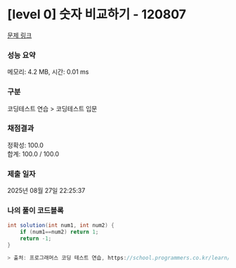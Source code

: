 # [level 0] 숫자 비교하기 - 120807 

[문제 링크](https://school.programmers.co.kr/learn/courses/30/lessons/120807) 

### 성능 요약

메모리: 4.2 MB, 시간: 0.01 ms

### 구분

코딩테스트 연습 > 코딩테스트 입문

### 채점결과

정확성: 100.0<br/>합계: 100.0 / 100.0

### 제출 일자

2025년 08월 27일 22:25:37

### 나의 풀이 코드블록

```java
int solution(int num1, int num2) {
    if (num1==num2) return 1;
    return -1;
}

> 출처: 프로그래머스 코딩 테스트 연습, https://school.programmers.co.kr/learn/challenges
